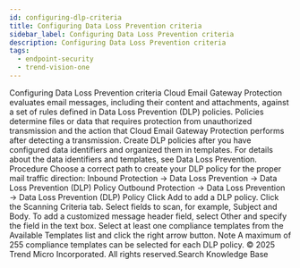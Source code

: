 ```yaml
---
id: configuring-dlp-criteria
title: Configuring Data Loss Prevention criteria
sidebar_label: Configuring Data Loss Prevention criteria
description: Configuring Data Loss Prevention criteria
tags:
  - endpoint-security
  - trend-vision-one
---
```


 Configuring Data Loss Prevention criteria Cloud Email Gateway Protection evaluates email messages, including their content and attachments, against a set of rules defined in Data Loss Prevention (DLP) policies. Policies determine files or data that requires protection from unauthorized transmission and the action that Cloud Email Gateway Protection performs after detecting a transmission. Create DLP policies after you have configured data identifiers and organized them in templates. For details about the data identifiers and templates, see Data Loss Prevention. Procedure Choose a correct path to create your DLP policy for the proper mail traffic direction: Inbound Protection → Data Loss Prevention → Data Loss Prevention (DLP) Policy Outbound Protection → Data Loss Prevention → Data Loss Prevention (DLP) Policy Click Add to add a DLP policy. Click the Scanning Criteria tab. Select fields to scan, for example, Subject and Body. To add a customized message header field, select Other and specify the field in the text box. Select at least one compliance templates from the Available Templates list and click the right arrow button. Note A maximum of 255 compliance templates can be selected for each DLP policy. © 2025 Trend Micro Incorporated. All rights reserved.Search Knowledge Base